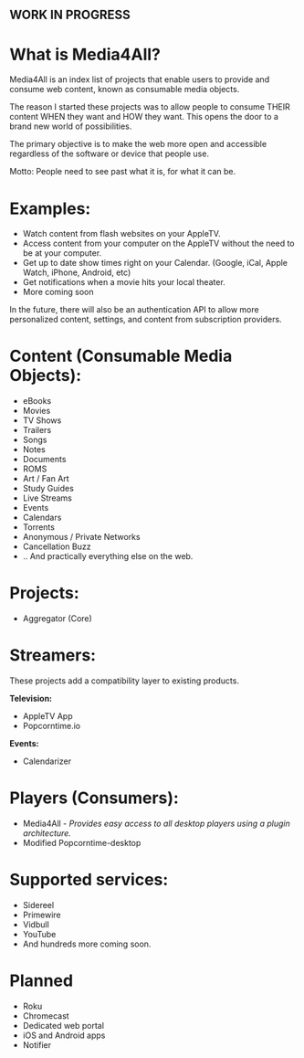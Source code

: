 ## WORK IN PROGRESS

# What is Media4All?
Media4All is an index list of projects that enable users to provide and consume web content, known as consumable
media objects.

The reason I started these projects was to allow people to consume THEIR content WHEN they want and HOW they want.
This opens the door to a brand new world of possibilities.

The primary objective is to make the web more open and accessible regardless of the software or device that people use.

Motto: People need to see past what it is, for what it can be.

# Examples:
  * Watch content from flash websites on your AppleTV.
  * Access content from your computer on the AppleTV without the need to be at your computer.
  * Get up to date show times right on your Calendar. (Google, iCal, Apple Watch, iPhone, Android, etc)
  * Get notifications when a movie hits your local theater.
  * More coming soon

In the future, there will also be an authentication API to allow more personalized content, settings, and
content from subscription providers.

# Content (Consumable Media Objects):
* eBooks
* Movies
* TV Shows
* Trailers
* Songs
* Notes
* Documents
* ROMS
* Art / Fan Art
* Study Guides
* Live Streams
* Events
* Calendars
* Torrents
* Anonymous / Private Networks
* Cancellation Buzz
* .. And practically everything else on the web.

# Projects:
* Aggregator (Core)

# Streamers: 
These projects add a compatibility layer to existing products.

**Television:**
 * AppleTV App
 * Popcorntime.io
 
**Events:**
 * Calendarizer

# Players (Consumers):
* Media4All - *Provides easy access to all desktop players using a plugin architecture.*
* Modified Popcorntime-desktop

# Supported services:
* Sidereel
* Primewire
* Vidbull
* YouTube
* And hundreds more coming soon.

# Planned
* Roku
* Chromecast
* Dedicated web portal
* iOS and Android apps
* Notifier
